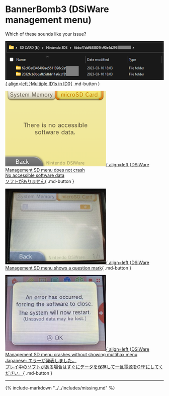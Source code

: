 # BannerBomb3 (DSiWare management menu)

Which of these sounds like your issue?

[![Image](/images/bb3/multiple-id1.png){ align=left }Multiple ID1s in ID0](/troubleshoot/issue/bb3/multiid1){ .md-button }

[![Image](/images/bb3/noaccess.png){ align=left }DSiWare Management SD menu does not crash<br>No accessible software data<br>ソフトがありません](/troubleshoot/issue/bb3/nocrash){ .md-button }

[![Image](/images/bb3/corrupt.png){ align=left }DSiWare Management SD menu shows a question mark](/troubleshoot/issue/bb3/corrupt){ .md-button }

[![Image](/images/bb3/errorbox.png){ align=left }DSiWare Management SD menu crashes without showing multihax menu<br>Japanese: エラーが発表しました。<br>プレイ中のソフトがある場合はすぐにデータを保存して一旦電源をOFFにしてください。](/troubleshoot/issue/bb3/crash){ .md-button }

---

{% include-markdown "../../includes/missing.md" %}
